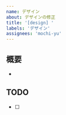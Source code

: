 ```yaml
---
name: デザイン
about: デザインの修正
title: '[design] '
labels: 'デザイン'
assignees: 'mochi-yu'
---
```


## 概要
-

## TODO
- [ ]
